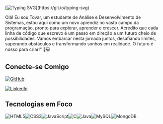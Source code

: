 [![Typing SVG](https://readme-typing-svg.demolab.com/?lines=Olá,+Coders!)](https://git.io/typing-svg)

Olá! Eu sou Tovar, um estudante de Análise e Desenvolvimento de Sistemas, estou aqui como um novo aprendiz no vasto campo da programação, pronto para explorar, aprender e crescer. Acredito que cada linha de código que escrevo é um passo em direção a um futuro cheio de possibilidades. Vamos embarcar nesta jornada juntos, desafiando limites, superando obstáculos e transformando sonhos em realidade. O futuro é nosso para criar!" 🚀💻

## Conecte-se Comigo

[![GitHub](https://img.shields.io/badge/GitHub-100000?style=for-the-badge&logo=github&logoColor=white)](https://github.com/devzone1001)

[![LinkedIn](https://img.shields.io/badge/LinkedIn-0077B5?style=for-the-badge&logo=linkedin&logoColor=white)](https://www.linkedin.com/in/tovar-morais-b7825b205/)

## Tecnologias em Foco

![HTML5](https://img.shields.io/badge/HTML5-E34F26?style=for-the-badge&logo=html5&logoColor=white)![CSS3](https://img.shields.io/badge/CSS3-1572B6?style=for-the-badge&logo=css3&logoColor=white)![JavaScript](https://img.shields.io/badge/JavaScript-F7DF1E?style=for-the-badge&logo=javascript&logoColor=black)![C](https://img.shields.io/badge/C-00599C?style=for-the-badge&logo=c&logoColor=white)![Java](https://img.shields.io/badge/java-%23ED8B00.svg?style=for-the-badge&logo=openjdk&logoColor=white)![MySQL](https://img.shields.io/badge/MySQL-00000F?style=for-the-badge&logo=mysql&logoColor=white)![MongoDB](https://img.shields.io/badge/MongoDB-%234ea94b.svg?style=for-the-badge&logo=mongodb&logoColor=white)
